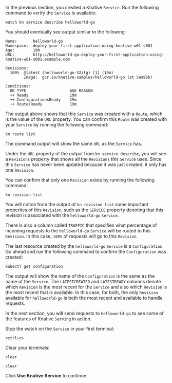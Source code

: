 In the previous section, you created a Knative `Service`. Run the following 
command to verify the `Service` is available:

```execute-1
watch kn service describe helloworld-go
```

You should eventually see output similar to the following:

```
Name:       helloworld-go
Namespace:  deploy-your-first-application-using-knative-w01-s001
Age:        19m
URL:        http://helloworld-go.deploy-your-first-application-using-knative-w01-s001.example.com

Revisions:
  100%  @latest (helloworld-go-52ztg) [1] (19m)
        Image:  gcr.io/knative-samples/helloworld-go (at 5ea96b)

Conditions:
  OK TYPE                   AGE REASON
  ++ Ready                  19m
  ++ ConfigurationsReady    19m
  ++ RoutesReady            19m
```

The output above shows that this `Service` was created with a `Route`, which is the 
value of the `URL` property. You can confirm this `Route` was created with your `Service` 
by running the following command:

```execute-2
kn route list
```

The command output will show the same `URL` as the `Service` has. 

Under the `URL` property of the output from `kn service describe`, you will see a `Revisions` 
property that shows all the `Revisions` this `Service` uses. Since this `Service` has never been 
updated because it was just created, it only has one `Revision`. 

You can confirm that only one `Revision` exists by running the following command:

```execute-2
kn revision list
```

You will notice from the output of `kn revision list` some important properties of this `Revision`, such 
as the `SERVICE` property denoting that this revision is associated with the `helloworld-go` `Service`. 

There is also a column called `TRAFFIC` that specifies what percentage of incoming requests to the 
`helloworld-go` `Service` will be routed to this `Revision`. In this case, `100%` of requests will go to 
this `Revision`. 

The last resource created by the `helloworld-go` `Service` is a `Configuration`. Go ahead and run the following 
command to confirm the `Configuration` was created:

```execute-2
kubectl get configuration
```

The output will show the name of the `Configuration` is the same as the name of the `Service`. The `LATESTCREATED` and 
`LATESTREADY` columns denote which `Revision` is the most recent for the `Service` and also which `Revision` is the 
most recent that is available. In this case, for both, the only `Revision` available for `helloworld-go` is both the 
most recent and available to handle requests.

In the next section, you will send requests to `helloworld-go` to see some of the features of Knative `Serving` in 
action. 

Stop the watch on the `Service` in your first terminal:

```execute-1
<ctrl+c>
```

Clear your terminals:

```execute-1
clear
```

```execute-2
clear
```

Click **Use Knative Service** to continue.